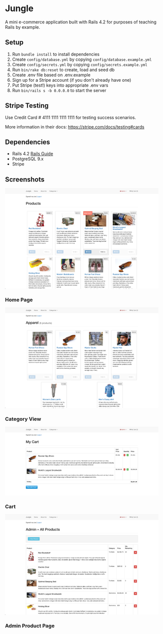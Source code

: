 # Jungle

A mini e-commerce application built with Rails 4.2 for purposes of teaching Rails by example.


## Setup

1. Run `bundle install` to install dependencies
2. Create `config/database.yml` by copying `config/database.example.yml`
3. Create `config/secrets.yml` by copying `config/secrets.example.yml`
4. Run `bin/rake db:reset` to create, load and seed db
5. Create .env file based on .env.example
6. Sign up for a Stripe account (if you don't already have one)
7. Put Stripe (test!) keys into appropriate .env vars
8. Run `bin/rails s -b 0.0.0.0` to start the server

## Stripe Testing

Use Credit Card # 4111 1111 1111 1111 for testing success scenarios.

More information in their docs: <https://stripe.com/docs/testing#cards>

## Dependencies

* Rails 4.2 [Rails Guide](http://guides.rubyonrails.org/v4.2/)
* PostgreSQL 9.x
* Stripe

## Screenshots

!["Home page"](https://github.com/Be-Rude/jungle-rails/blob/master/app/docs/Home%20page%20-%20All%20products.png?raw=true)
### Home Page

!["Category view"](https://github.com/Be-Rude/jungle-rails/blob/master/app/docs/Category%20view%20-%20Apparel.png?raw=true)
### Category View

!["Cart"](https://github.com/Be-Rude/jungle-rails/blob/master/app/docs/Cart%20view.png?raw=true)
### Cart

!["Admin product page"](https://github.com/Be-Rude/jungle-rails/blob/master/app/docs/Admin%20panel%20-%20products.png?raw=true)
### Admin Product Page

